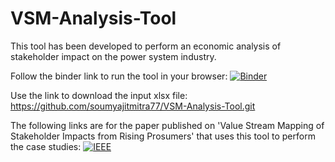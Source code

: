 # VSM-Analysis-Tool
This tool has been developed to perform an economic analysis of stakeholder impact on the power system industry.

Follow the binder link to run the tool in your browser:
[![Binder](https://mybinder.org/badge_logo.svg)](https://mybinder.org/v2/gh/soumyajitmitra77/VSM-Analysis-Tool.git/main)

Use the link to download the input xlsx file: 
https://github.com/soumyajitmitra77/VSM-Analysis-Tool.git

The following links are for the paper published on 'Value Stream Mapping of Stakeholder Impacts from Rising Prosumers' that uses this tool to perform the case studies:
[![IEEE](https://upload.wikimedia.org/wikipedia/commons/2/21/IEEE_logo.svg)](https://ieeexplore.ieee.org/document/9960439)
